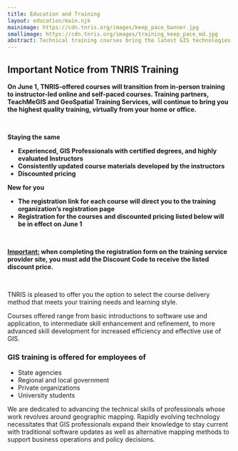 ```yaml
---
title: Education and Training
layout: education/main.njk
mainimage: https://cdn.tnris.org/images/keep_pace_banner.jpg
smallimage: https://cdn.tnris.org/images/training_keep_pace_md.jpg
abstract: Technical training courses bring the latest GIS technologies and skills to a range of professional skill levels in the workplace.
---
```


<div class="alert alert-warning">
  <h2>Important Notice from TNRIS Training</h2>
  <p class="lead">
    <strong>
      On June 1, TNRIS-offered courses will transition from in-person training to instructor-led online and self-paced courses. Training partners, TeachMeGIS and GeoSpatial Training Services, will continue to bring you the highest quality training, virtually from your home or office.
    </strong>
  </p>
  <br>
  <p class="lead">
    <strong>Staying the same
    <ul>
      <li>Experienced, GIS Professionals with certified degrees, and highly evaluated Instructors</li>
      <li>Consistently updated course materials developed by the instructors</li>
      <li>Discounted pricing</li>
    </ul>
    </strong>
  </p>
  <p class="lead">
    <strong>New for you
    <ul>
      <li>The registration link for each course will direct you to the training organization’s registration page</li>  
      <li>Registration for the courses and discounted pricing listed below will be in effect on June 1</li>
    </ul>
    </strong>
  </p>
  <br>
  <p class="lead">
    <strong>
      <u>Important:</u> when completing the registration form on the training service provider site, you must add the Discount Code to receive the listed discount price.
    </strong>
  </p>
  <br>
  <p class="lead">
    TNRIS is pleased to offer you the option to select the course delivery method that meets your training needs and learning style.
  </p>
</div>

Courses offered range from basic introductions to software use and application, to intermediate skill enhancement and refinement, to more advanced skill development for increased efficiency and effective use of GIS.

### GIS training is offered for employees of

-   State agencies
-   Regional and local government
-   Private organizations
-   University students

We are dedicated to advancing the technical skills of professionals whose work revolves around geographic mapping. Rapidly evolving technology necessitates that GIS professionals expand their knowledge to stay current with traditional software updates as well as alternative mapping methods to support business operations and policy decisions.

